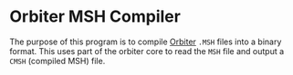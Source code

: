 # Orbiter MSH Compiler
The purpose of this program is to compile [Orbiter]([Orbiter](https://github.com/orbitersim/orbiter)) `.MSH` files into a binary format.  This uses part of the orbiter core to read the `MSH` file and output a `CMSH` (compiled MSH) file.
